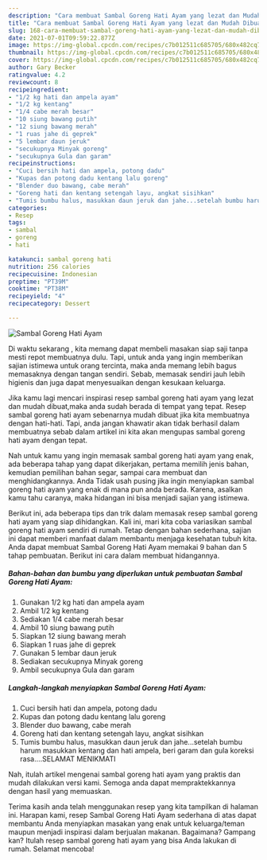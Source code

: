 ```yaml
---
description: "Cara membuat Sambal Goreng Hati Ayam yang lezat dan Mudah Dibuat"
title: "Cara membuat Sambal Goreng Hati Ayam yang lezat dan Mudah Dibuat"
slug: 168-cara-membuat-sambal-goreng-hati-ayam-yang-lezat-dan-mudah-dibuat
date: 2021-07-01T09:59:22.877Z
image: https://img-global.cpcdn.com/recipes/c7b012511c685705/680x482cq70/sambal-goreng-hati-ayam-foto-resep-utama.jpg
thumbnail: https://img-global.cpcdn.com/recipes/c7b012511c685705/680x482cq70/sambal-goreng-hati-ayam-foto-resep-utama.jpg
cover: https://img-global.cpcdn.com/recipes/c7b012511c685705/680x482cq70/sambal-goreng-hati-ayam-foto-resep-utama.jpg
author: Gary Becker
ratingvalue: 4.2
reviewcount: 8
recipeingredient:
- "1/2 kg hati dan ampela ayam"
- "1/2 kg kentang"
- "1/4 cabe merah besar"
- "10 siung bawang putih"
- "12 siung bawang merah"
- "1 ruas jahe di geprek"
- "5 lembar daun jeruk"
- "secukupnya Minyak goreng"
- "secukupnya Gula dan garam"
recipeinstructions:
- "Cuci bersih hati dan ampela, potong dadu"
- "Kupas dan potong dadu kentang lalu goreng"
- "Blender duo bawang, cabe merah"
- "Goreng hati dan kentang setengah layu, angkat sisihkan"
- "Tumis bumbu halus, masukkan daun jeruk dan jahe...setelah bumbu harum masukkan kentang dan hati ampela, beri garam dan gula koreksi rasa....SELAMAT MENIKMATI"
categories:
- Resep
tags:
- sambal
- goreng
- hati

katakunci: sambal goreng hati 
nutrition: 256 calories
recipecuisine: Indonesian
preptime: "PT39M"
cooktime: "PT38M"
recipeyield: "4"
recipecategory: Dessert

---
```



![Sambal Goreng Hati Ayam](https://img-global.cpcdn.com/recipes/c7b012511c685705/680x482cq70/sambal-goreng-hati-ayam-foto-resep-utama.jpg)

Di waktu  sekarang , kita memang dapat membeli masakan siap saji tanpa mesti repot membuatnya dulu. Tapi, untuk anda yang ingin memberikan sajian istimewa untuk orang tercinta, maka anda memang lebih bagus memasaknya dengan tangan sendiri. Sebab, memasak sendiri jauh lebih higienis dan juga dapat menyesuaikan dengan kesukaan keluarga.

Jika kamu lagi mencari inspirasi resep sambal goreng hati ayam yang lezat dan mudah dibuat,maka anda sudah berada di tempat yang tepat. Resep sambal goreng hati ayam  sebenarnya mudah dibuat jika kita membuatnya dengan hati-hati. Tapi, anda jangan khawatir akan tidak berhasil dalam membuatnya 
sebab dalam artikel ini kita akan mengupas sambal goreng hati ayam dengan tepat.  



Nah untuk kamu yang ingin memasak sambal goreng hati ayam yang enak, ada beberapa tahap yang dapat dikerjakan, pertama memilih jenis bahan, kemudian pemilihan bahan segar, sampai cara membuat dan menghidangkannya. Anda Tidak usah pusing jika ingin menyiapkan sambal goreng hati ayam yang enak di mana pun anda berada. Karena, asalkan kamu  tahu caranya, maka hidangan ini bisa menjadi sajian yang istimewa.

Berikut ini, ada beberapa tips dan trik dalam memasak resep sambal goreng hati ayam yang siap dihidangkan. Kali ini, mari kita coba variasikan sambal goreng hati ayam sendiri di rumah. Tetap dengan bahan sederhana, sajian ini dapat memberi manfaat dalam membantu menjaga kesehatan tubuh kita. Anda dapat membuat Sambal Goreng Hati Ayam memakai 9 bahan dan 5 tahap pembuatan. Berikut ini cara dalam membuat hidangannya.

<!--inarticleads1-->

##### Bahan-bahan dan bumbu yang diperlukan untuk pembuatan Sambal Goreng Hati Ayam:

1. Gunakan 1/2 kg hati dan ampela ayam
1. Ambil 1/2 kg kentang
1. Sediakan 1/4 cabe merah besar
1. Ambil 10 siung bawang putih
1. Siapkan 12 siung bawang merah
1. Siapkan 1 ruas jahe di geprek
1. Gunakan 5 lembar daun jeruk
1. Sediakan secukupnya Minyak goreng
1. Ambil secukupnya Gula dan garam




<!--inarticleads2-->

##### Langkah-langkah menyiapkan Sambal Goreng Hati Ayam:

1. Cuci bersih hati dan ampela, potong dadu
1. Kupas dan potong dadu kentang lalu goreng
1. Blender duo bawang, cabe merah
1. Goreng hati dan kentang setengah layu, angkat sisihkan
1. Tumis bumbu halus, masukkan daun jeruk dan jahe...setelah bumbu harum masukkan kentang dan hati ampela, beri garam dan gula koreksi rasa....SELAMAT MENIKMATI




Nah, itulah artikel mengenai  sambal goreng hati ayam  yang praktis dan mudah dilakukan versi kami. Semoga anda dapat mempraktekkannya dengan hasil yang memuaskan. 

Terima kasih anda telah menggunakan resep yang kita tampilkan di halaman ini. Harapan kami, resep  Sambal Goreng Hati Ayam sederhana di atas dapat membantu Anda menyiapkan masakan yang enak untuk keluarga/teman maupun menjadi inspirasi dalam berjualan makanan. Bagaimana? Gampang kan? Itulah resep sambal goreng hati ayam yang bisa Anda lakukan di rumah. Selamat mencoba!

